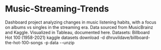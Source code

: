 # Music-Streaming-Trends
Dashboard project analyzing changes in music listening habits, with a focus on albums vs singles in the streaming era. Data sourced from MusicBrainz and Kaggle. Visualized in Tableau, documented here.
Datasets:
Billboard Hot 100 (1958-2021)
kaggle datasets download -d dhruvildave/billboard-the-hot-100-songs -p data --unzip